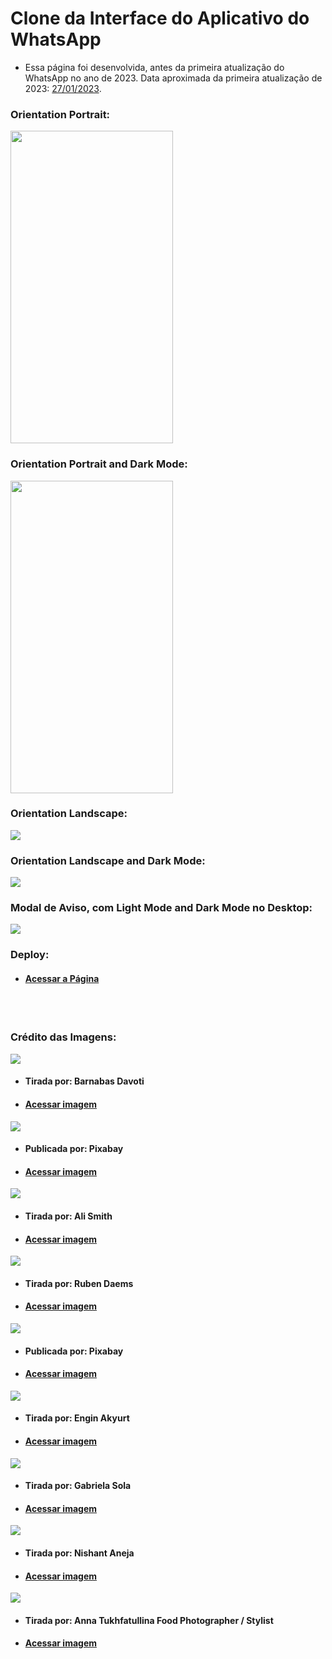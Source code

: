# Clone da Interface do Aplicativo do WhatsApp

* Essa página foi desenvolvida, antes da primeira atualização do WhatsApp no ano de 2023. Data aproximada da primeira atualização de 2023: <a href="https://github.com/joao3872/Interface_do_WhatsApp/">27/01/2023</a>.

### Orientation Portrait:

<img src="images/portrait_light.gif" width="260px" height="500px" />

### Orientation Portrait and Dark Mode:

<img src="images/portrait_dark.gif" width="260px" height="500px" />

### Orientation Landscape:

<img src="images/landscape_light.gif" />

### Orientation Landscape and Dark Mode:

<img src="images/landscape_dark.gif" />

### Modal de Aviso, com Light Mode and Dark Mode no Desktop:

<img src="images/whatsDesktop.gif" />

### Deploy:

* #### <a href="https://joao3872.github.io/Interface_do_WhatsApp/" target="_blank">Acessar a Página</a>

<br>
<br>

### Crédito das Imagens:

<img src="images/cachorro.png" />

* #### Tirada por: Barnabas Davoti

* #### <a href="https://www.pexels.com/pt-br/foto/animal-bicho-fotografia-animal-fotografia-de-animais-10096129/">Acessar imagem</a>

<img src="images/catedral.png" />

* #### Publicada por: Pixabay

* #### <a href="https://www.pexels.com/pt-br/foto/basilica-de-sao-pedro-russia-sob-ceu-nublado-236294/">Acessar imagem</a>

<img src="images/churrasco.png" />

* #### Tirada por: Ali Smith

* #### <a href="https://www.pexels.com/pt-br/foto/carne-grelhada-2768089/">Acessar imagem</a>

<img src="images/computador.png" />

* #### Tirada por: Ruben Daems

* #### <a href="https://www.pexels.com/pt-br/foto/camera-maquina-computador-teclado-5552789/">Acessar imagem</a>

<img src="images/gato.png" />

* #### Publicada por: Pixabay

* #### <a href="https://www.pexels.com/pt-br/foto/gato-malhado-branco-e-marrom-160839/">Acessar imagem</a>

<img src="images/lanche.png" />

* #### Tirada por: Engin Akyurt

* #### <a href="https://www.pexels.com/pt-br/foto/hamburguer-ao-lado-de-batata-frita-2271107/">Acessar imagem</a>

<img src="images/praia.png" />

* #### Tirada por: Gabriela Sola

* #### <a href="https://www.pexels.com/pt-br/foto/praia-litoral-cadeiras-de-praia-costa-14700501/">Acessar imagem</a>

<img src="images/rosquinhas.png" />

* #### Tirada por: Nishant Aneja

* #### <a href="https://www.pexels.com/pt-br/foto/foto-de-close-up-de-donuts-2955820/">Acessar imagem</a>

<img src="images/torta.png" />

* #### Tirada por: Anna Tukhfatullina Food Photographer / Stylist

* #### <a href="https://www.pexels.com/pt-br/foto/fotografia-de-close-up-de-torta-assada-2693448/">Acessar imagem</a>
